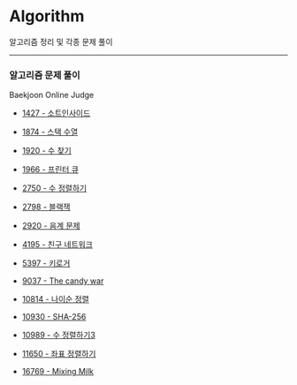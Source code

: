 # Algorithm
알고리즘 정리 및 각종 문제 풀이

---

### 알고리즘 문제 풀이
Baekjoon Online Judge
* [1427 - 소트인사이드](https://github.com/y2sec/Algorithm/blob/master/Baekjoon/1427_Problem.py)

* [1874 - 스택 수열](https://github.com/y2sec/Algorithm/blob/master/Baekjoon/1874_Problem.py)

* [1920 - 수 찾기](https://github.com/y2sec/Algorithm/blob/master/Baekjoon/1920_Problem.py)

* [1966 - 프린터 큐](https://github.com/y2sec/Algorithm/blob/master/Baekjoon/1966_Problem.py)

* [2750 - 수 정렬하기](https://github.com/y2sec/Algorithm/blob/master/Baekjoon/2750_Problem.py)

* [2798 - 블랙잭](https://github.com/y2sec/Algorithm/blob/master/Baekjoon/2798_Problem.py)

* [2920 - 음계 문제](https://github.com/y2sec/Algorithm/blob/master/Baekjoon/2920_Problem.py)

* [4195 - 친구 네트워크](https://github.com/y2sec/Algorithm/blob/master/Baekjoon/4195_Problem.py)

* [5397 - 키로거](https://github.com/y2sec/Algorithm/blob/master/Baekjoon/5397_Problem.py)

* [9037 - The candy war](https://github.com/y2sec/Algorithm/blob/master/Baekjoon/9037_Problem.py)

* [10814 - 나이순 정렬](https://github.com/y2sec/Algorithm/blob/master/Baekjoon/10814_Problem.py)

* [10930 - SHA-256](https://github.com/y2sec/Algorithm/blob/master/Baekjoon/10930_Problem.py)

* [10989 - 수 정렬하기3](https://github.com/y2sec/Algorithm/blob/master/Baekjoon/10989_Problem.py)

* [11650 - 좌표 정렬하기](https://github.com/y2sec/Algorithm/blob/master/Baekjoon/11650_Problem.py)

* [16769 - Mixing Milk](https://github.com/y2sec/Algorithm/blob/master/Baekjoon/16769_Problem.py)


